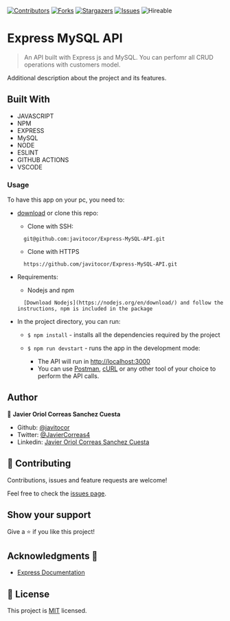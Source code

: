 <!--
*** Thanks for checking out this README Template. If you have a suggestion that would
*** make this better, please fork the repo and create a pull request or simply open
*** an issue with the tag "enhancement".
*** Thanks again! Now go create something AMAZING! :D
-->

<!-- PROJECT SHIELDS -->
<!--
*** I'm using markdown "reference style" links for readability.
*** Reference links are enclosed in brackets [ ] instead of parentheses ( ).
*** See the bottom of this document for the declaration of the reference variables
*** for contributors-url, forks-url, etc. This is an optional, concise syntax you may use.
*** https://www.markdownguide.org/basic-syntax/#reference-style-links
-->
[![Contributors][contributors-shield]][contributors-url] 
[![Forks][forks-shield]][forks-url] 
[![Stargazers][stars-shield]][stars-url] 
[![Issues][issues-shield]][issues-url] 
![Hireable](https://cdn.rawgit.com/hiendv/hireable/master/styles/default/yes.svg) 

# Express MySQL API

>  An API built with Express js and MySQL. You can perfomr all CRUD operations with customers model.


Additional description about the project and its features.

## Built With

- JAVASCRIPT
- NPM
- EXPRESS
- MySQL
- NODE
- ESLINT
- GITHUB ACTIONS
- VSCODE

### Usage
To have this app on your pc, you need to:
* [download](https://github.com/javitocor/Express-MySQL-API/archive/main.zip) or clone this repo:
  - Clone with SSH:
  ```
    git@github.com:javitocor/Express-MySQL-API.git
  ```
  - Clone with HTTPS
  ```
    https://github.com/javitocor/Express-MySQL-API.git
  ```
* Requirements:
  - Nodejs and npm
  ```
    [Download Nodejs](https://nodejs.org/en/download/) and follow the instructions, npm is included in the package
  ```
* In the project directory, you can run:

  - `$ npm install` - installs all the dependencies required by the project

  - `$ npm run devstart` - runs the app in the development mode:
    - The API will run in [http://localhost:3000](http://localhost:3000)
    - You can use [Postman](https://www.postman.com/), [cURL](https://curl.se/) or any other tool of your choice to perform the API calls.

## Author

👤 **Javier Oriol Correas Sanchez Cuesta**

- Github: [@javitocor](https://github.com/javitocor) 
- Twitter: [@JavierCorreas4](https://twitter.com/JavierCorreas4) 
- Linkedin: [Javier Oriol Correas Sanchez Cuesta](https://www.linkedin.com/in/javier-correas-sanchez-cuesta-15289482/) 

## 🤝 Contributing

Contributions, issues and feature requests are welcome!

Feel free to check the [issues page](https://github.com/javitocor/Express-MySQL-API/issues).

## Show your support

Give a ⭐️ if you like this project!

## Acknowledgments 🚀

- [Express Documentation](https://expressjs.com/)

## 📝 License

This project is [MIT](lic.url) licensed.

<!-- MARKDOWN LINKS & IMAGES -->
<!-- https://www.markdownguide.org/basic-syntax/#reference-style-links -->
[contributors-shield]: https://img.shields.io/github/contributors/javitocor/Express-MySQL-API.svg?style=flat-square
[contributors-url]: https://github.com/javitocor/Express-MySQL-API/graphs/contributors
[forks-shield]: https://img.shields.io/github/forks/javitocor/Express-MySQL-API.svg?style=flat-square
[forks-url]: https://github.com/javitocor/Express-MySQL-API/network/members
[stars-shield]: https://img.shields.io/github/stars/javitocor/Express-MySQL-API.svg?style=flat-square
[stars-url]: https://github.com/javitocor/Express-MySQL-API/stargazers
[issues-shield]: https://img.shields.io/github/issues/javitocor/Express-MySQL-API.svg?style=flat-square
[issues-url]: https://github.com/javitocor/Express-MySQL-API/issues